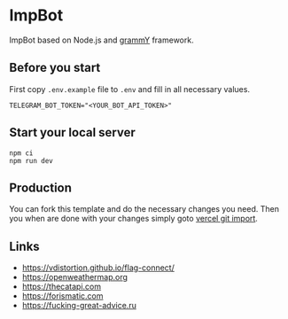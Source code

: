 # ImpBot

ImpBot based on Node.js and [grammY](https://github.com/grammyjs/grammY) framework.

## Before you start

First copy `.env.example` file to `.env` and fill in all necessary values.

```
TELEGRAM_BOT_TOKEN="<YOUR_BOT_API_TOKEN>"
```

## Start your local server

```
npm ci
npm run dev
```

## Production

You can fork this template and do the necessary changes you need. Then you when are done with your changes simply goto [vercel git import](https://vercel.com/import/git).

## Links

- https://vdistortion.github.io/flag-connect/
- https://openweathermap.org
- https://thecatapi.com
- https://forismatic.com
- https://fucking-great-advice.ru
